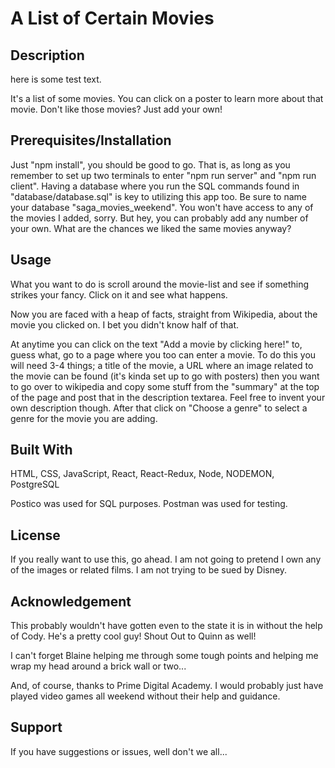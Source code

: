 # A List of Certain Movies

## Description

here is some test text.

It's a list of some movies.  You can click on a poster to learn more about that movie.
Don't like those movies?  Just add your own!


## Prerequisites/Installation

Just "npm install", you should be good to go.  That is, as long as you remember to set up two terminals to enter "npm run server" and "npm run client".  Having a database where you run the SQL commands found in "database/database.sql" is key to utilizing this app too.  Be sure to name your database "saga_movies_weekend".  You won't have access to any of the movies I added, sorry.   But hey, you can probably add any number of your own.  What are the chances we liked the same movies anyway?


## Usage

What you want to do is scroll around the movie-list and see if something strikes your fancy.  Click on it and see what happens.  

Now you are faced with a heap of facts, straight from Wikipedia, about the movie you clicked on.  I bet you didn't know half of that.

At anytime you can click on the text "Add a movie by clicking here!" to, guess what, go to a page where you too can enter a movie.
To do this you will need 3-4 things; a title of the movie, a URL where an image related to the movie can be found (it's kinda set up to go with posters) then you want to go over to wikipedia and copy some stuff from the "summary" at the top of the page and post that in the description textarea.  Feel free to invent your own description though.  After that click on "Choose a genre" to select a genre for the movie you are adding.  


## Built With

HTML,
CSS,
JavaScript,
React, 
React-Redux, 
Node, 
NODEMON, 
PostgreSQL


Postico was used for SQL purposes.
Postman was used for testing.


## License

If you really want to use this, go ahead.   I am not going to pretend I own any of the images or related films.  I am not trying to be sued by Disney.


## Acknowledgement

This probably wouldn't have gotten even to the state it is in without the help of Cody.  He's a pretty cool guy!  Shout Out to Quinn as well!

I can't forget Blaine helping me through some tough points and helping me wrap my head around a brick wall or two...

And, of course, thanks to Prime Digital Academy.  I would probably just have played video games all weekend without their help and guidance.


## Support

If you have suggestions or issues, well don't we all...